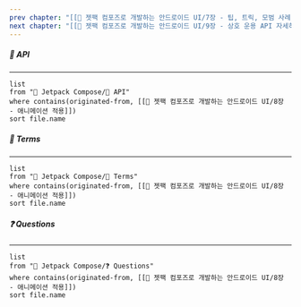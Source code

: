 ```yaml
---
prev chapter: "[[📘 젯팩 컴포즈로 개발하는 안드로이드 UI/7장 - 팁, 트릭, 모범 사례]]"
next chapter: "[[📘 젯팩 컴포즈로 개발하는 안드로이드 UI/9장 - 상호 운용 API 자세히 알아보기]]"
---
```

##### 🔗 API
---
```dataview
list
from "🎨 Jetpack Compose/🔗 API"
where contains(originated-from, [[📘 젯팩 컴포즈로 개발하는 안드로이드 UI/8장 - 애니메이션 적용]])
sort file.name
```

##### 📔 Terms
---
```dataview
list
from "🎨 Jetpack Compose/📔 Terms"
where contains(originated-from, [[📘 젯팩 컴포즈로 개발하는 안드로이드 UI/8장 - 애니메이션 적용]])
sort file.name
```

##### ❓ Questions
---
```dataview
list
from "🎨 Jetpack Compose/❓ Questions"
where contains(originated-from, [[📘 젯팩 컴포즈로 개발하는 안드로이드 UI/8장 - 애니메이션 적용]])
sort file.name
```
